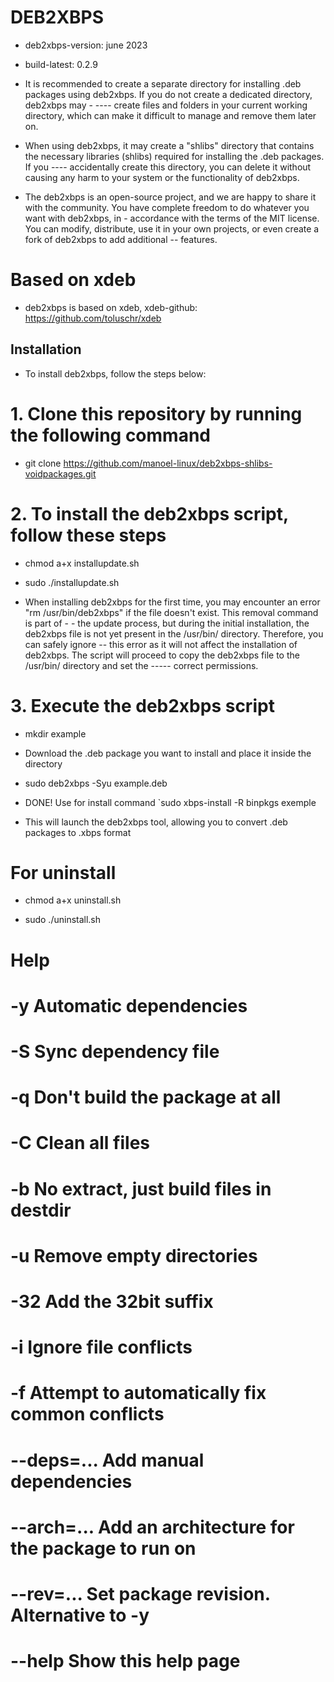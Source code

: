 # DEB2XBPS                                                                                                                                                     

- deb2xbps-version: june 2023

- build-latest: 0.2.9

- It is recommended to create a separate directory for installing .deb packages using deb2xbps. If you do not create a dedicated directory, deb2xbps may - ---- create files and folders in your current working directory, which can make it difficult to manage and remove them later on.

- When using deb2xbps, it may create a "shlibs" directory that contains the necessary libraries (shlibs) required for installing the .deb packages. If you ---- accidentally create this directory, you can delete it without causing any harm to your system or the functionality of deb2xbps.

- The deb2xbps is an open-source project, and we are happy to share it with the community. You have complete freedom to do whatever you want with deb2xbps, in - accordance with the terms of the MIT license. You can modify, distribute, use it in your own projects, or even create a fork of deb2xbps to add additional -- features.

# Based on xdeb

- deb2xbps is based on xdeb, xdeb-github: https://github.com/toluschr/xdeb

## Installation

- To install deb2xbps, follow the steps below:

# 1. Clone this repository by running the following command

- git clone https://github.com/manoel-linux/deb2xbps-shlibs-voidpackages.git

# 2. To install the deb2xbps script, follow these steps

- chmod a+x installupdate.sh

- sudo ./installupdate.sh

- When installing deb2xbps for the first time, you may encounter an error "rm /usr/bin/deb2xbps" if the file doesn't exist. This removal command is part of - - the update process, but during the initial installation, the deb2xbps file is not yet present in the /usr/bin/ directory. Therefore, you can safely ignore -- this error as it will not affect the installation of deb2xbps. The script will proceed to copy the deb2xbps file to the /usr/bin/ directory and set the ----- correct permissions.

# 3. Execute the deb2xbps script

- mkdir example

- Download the .deb package you want to install and place it inside the directory 

- sudo deb2xbps -Syu example.deb 

- DONE! Use for install command `sudo xbps-install -R binpkgs exemple

- This will launch the deb2xbps tool, allowing you to convert .deb packages to .xbps format

# For uninstall

- chmod a+x uninstall.sh

- sudo ./uninstall.sh

# Help 
# -y                          Automatic dependencies
# -S                          Sync dependency file
# -q                          Don't build the package at all
# -C                          Clean all files
# -b                          No extract, just build files in destdir
# -u                          Remove empty directories
# -32                         Add the 32bit suffix
# -i                          Ignore file conflicts
# -f                          Attempt to automatically fix common conflicts
# --deps=...                  Add manual dependencies
# --arch=...                  Add an architecture for the package to run on
# --rev=...                   Set package revision. Alternative to -y
# --help                      Show this help page
